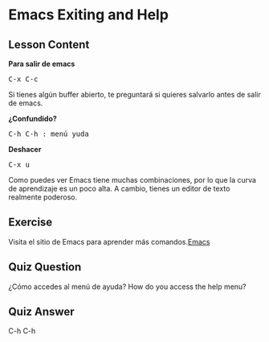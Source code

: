 # Emacs Exiting and Help

## Lesson Content

<b>Para salir de emacs</b>

<pre>C-x C-c</pre>

Si tienes algún buffer abierto, te preguntará si quieres salvarlo antes de salir de emacs.

<b>¿Confundido?</b>

<pre>C-h C-h : menú yuda</pre>

<b>Deshacer</b>

<pre>C-x u</pre>

Como puedes ver Emacs tiene muchas combinaciones, por lo que la  curva de aprendizaje es un poco alta. A cambio, tienes un editor de texto realmente poderoso.

## Exercise

Visita el sitio de Emacs para aprender más comandos.<a href="https://www.gnu.org/software/emacs/">Emacs</a>

## Quiz Question

¿Cómo accedes al menú de ayuda?
How do you access the help menu?

## Quiz Answer

C-h C-h
